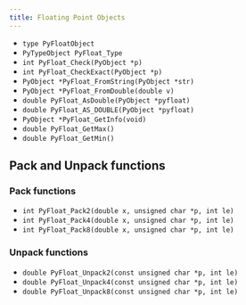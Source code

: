 ```yaml
---
title: Floating Point Objects
---
```


- `type PyFloatObject`
- `PyTypeObject PyFloat_Type`
- `int PyFloat_Check(PyObject *p)`
- `int PyFloat_CheckExact(PyObject *p)`
- `PyObject *PyFloat_FromString(PyObject *str)`
- `PyObject *PyFloat_FromDouble(double v)`
- `double PyFloat_AsDouble(PyObject *pyfloat)`
- `double PyFloat_AS_DOUBLE(PyObject *pyfloat)`
- `PyObject *PyFloat_GetInfo(void)`
- `double PyFloat_GetMax()`
- `double PyFloat_GetMin()`

## Pack and Unpack functions

### Pack functions

- `int PyFloat_Pack2(double x, unsigned char *p, int le)`
- `int PyFloat_Pack4(double x, unsigned char *p, int le)`
- `int PyFloat_Pack8(double x, unsigned char *p, int le)`

### Unpack functions

- `double PyFloat_Unpack2(const unsigned char *p, int le)`
- `double PyFloat_Unpack4(const unsigned char *p, int le)`
- `double PyFloat_Unpack8(const unsigned char *p, int le)`
